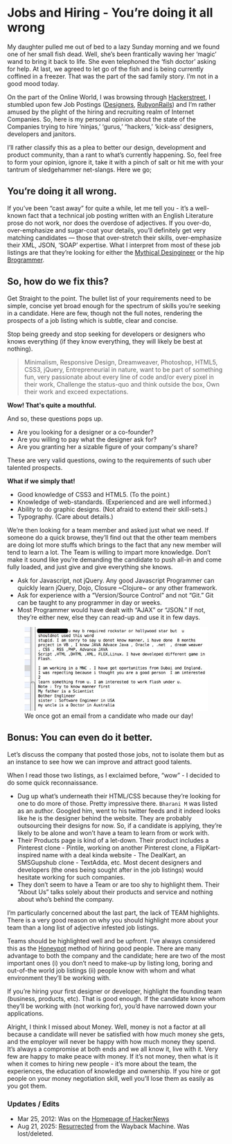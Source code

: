 # Jobs and Hiring - You’re doing it all wrong

My daughter pulled me out of bed to a lazy Sunday morning and we found one of her small fish dead. Well, she’s been frantically waving her ‘magic’ wand to bring it back to life. She even telephoned the ‘fish doctor’ asking for help. At last, we agreed to let go of the fish and is being currently coffined in a freezer. That was the part of the sad family story. I’m not in a good mood today.

On the part of the Online World, I was browsing through [Hackerstreet](https://www.hackerstreet.in/), I stumbled upon few Job Postings ([Designers](https://jobs.hasgeek.com/view/tcv8h), [RubyonRails](https://jobs.hasgeek.com/view/mauqj)) and I’m rather amused by the plight of the hiring and recruiting realm of Internet Companies. So, here is my personal opinion about the state of the Companies trying to hire ‘ninjas,’ ‘gurus,’ “hackers,’ ‘kick-ass’ designers, developers and janitors.

I’ll rather classify this as a plea to better our design, development and product community, than a rant to what’s currently happening. So, feel free to form your opinion, ignore it, take it with a pinch of salt or hit me with your tantrum of sledgehammer net-slangs. Here we go;

## You’re doing it all wrong.

If you’ve been “cast away” for quite a while, let me tell you - it’s a well-known fact that a technical job posting written with an English Literature prose do not work, nor does the overdose of adjectives. If you over-do, over-emphasize and sugar-coat your details, you’ll definitely get very matching candidates — those that over-stretch their skills, over-emphasize their XML, JSON, ‘SOAP’ expertise. What I interpret from most of these job listings are that they’re looking for either the [Mythical Desingineer](/2011/desingineer-the-mythical-person-every-startups-are-looking-for/) or the hip [Brogrammer](https://en.wikipedia.org/wiki/Tech_bro).

## So, how do we fix this?

Get Straight to the point. The bullet list of your requirements need to be simple, concise yet broad enough for the spectrum of skills you’re seeking in a candidate. Here are few, though not the full notes, rendering the prospects of a job listing which is subtle, clear and concise.

Stop being greedy and stop seeking for developers or designers who knows everything (if they know everything, they will likely be best at nothing).

> Minimalism, Responsive Design, Dreamweaver, Photoshop, HTML5, CSS3, jQuery, Entrepreneurial in nature, want to be part of something fun, very passionate about every line of code and/or every pixel in their work, Challenge the status-quo and think outside the box, Own their work and exceed expectations.

**Wow! That's quite a mouthful.**

And so, these questions pops up.

- Are you looking for a designer or a co-founder?
- Are you willing to pay what the designer ask for?
- Are you granting her a sizable figure of your company's share?

These are very valid questions, owing to the requirements of such uber talented prospects.

**What if we simply that!**

- Good knowledge of CSS3 and HTML5. (To the point.)
- Knowledge of web-standards. (Experienced and are well informed.)
- Ability to do graphic designs. (Not afraid to extend their skill-sets.)
- Typography. (Care about details.)

We’re then looking for a team member and asked just what we need. If someone do a quick browse, they’ll find out that the other team members are doing lot more stuffs which brings to the fact that any new member will tend to learn a lot. The Team is willing to impart more knowledge. Don’t make it sound like you’re demanding the candidate to push all-in and come fully loaded, and just give and give everything she knows.

- Ask for Javascript, not jQuery. Any good Javascript Programmer can quickly learn jQuery, Dojo, Closure ~Clojure~ or any other framework.
- Ask for experience with a “Version/Source Control” and not “Git.” Git can be taught to any programmer in day or weeks.
- Most Programmer would have dealt with “AJAX” or “JSON.” If not, they’re either new, else they can read-up and use it in few days.

<figure>
	<img src="/static/2012/hiring-horror.jpg" alt="Hiring Horror" loading="lazy">
	<figcaption>
		We once got an email from a candidate who made our day!
	</figcaption>
</figure>

## Bonus: You can even do it better.

Let’s discuss the company that posted those jobs, not to isolate them but as an instance to see how we can improve and attract good talents.

When I read those two listings, as I exclaimed before, “wow” - I decided to do some quick reconnaissance.

- Dug up what’s underneath their HTML/CSS because they’re looking for one to do more of those. Pretty impressive there. `Bharani M` was listed as an author. Googled him, went to his twitter feeds and it indeed looks like he is the designer behind the website. They are probably outsourcing their designs for now. So, if a candidate is applying, they’re likely to be alone and won’t have a team to learn from or work with.
- Their Products page is kind of a let-down. Their product includes a Pinterest clone - Pintile, working on another Pinterest clone, a FlipKart-inspired name with a deal kinda website - The DealKart, an SMSGupshub clone - TextAdda, etc. Most decent designers and developers (the ones being sought after in the job listings) would hesitate working for such companies.
- They don’t seem to have a Team or are too shy to highlight them. Their “About Us” talks solely about their products and service and nothing about who’s behind the company.

I’m particularly concerned about the last part, the lack of TEAM highlights. There is a very good reason on why you should highlight more about your team than a long list of adjective infested job listings.

Teams should be highlighted well and be upfront. I’ve always considered this as the [Honeypot](https://en.wikipedia.org/wiki/Honeypot_%28computing%29) method of hiring good people. There are many advantage to both the company and the candidate; here are two of the most important ones (i) you don’t need to make-up by listing long, boring and out-of-the world job listings (ii) people know with whom and what environment they’ll be working with.

If you’re hiring your first designer or developer, highlight the founding team (business, products, etc). That is good enough. If the candidate know whom they’ll be working with (not working for), you’d have narrowed down your applications.

Alright, I think I missed about Money. Well, money is not a factor at all because a candidate will never be satisfied with how much money she gets, and the employer will never be happy with how much money they spend. It’s always a compromise at both ends and we all know it, live with it. Very few are happy to make peace with money. If it’s not money, then what is it when it comes to hiring new people - it’s more about the team, the experiences, the education of knowledge and ownership. If you hire or got people on your money negotiation skill, well you’ll lose them as easily as you got them.

### Updates / Edits

- Mar 25, 2012: Was on the [Homepage of HackerNews](https://news.ycombinator.com/item?id=3752051)
- Aug 21, 2025: [Resurrected](https://web.archive.org/web/20120326062936/http://brajeshwar.com/2012/jobs-and-hiring-youre-doing-it-all-wrong/) from the Wayback Machine. Was lost/deleted.